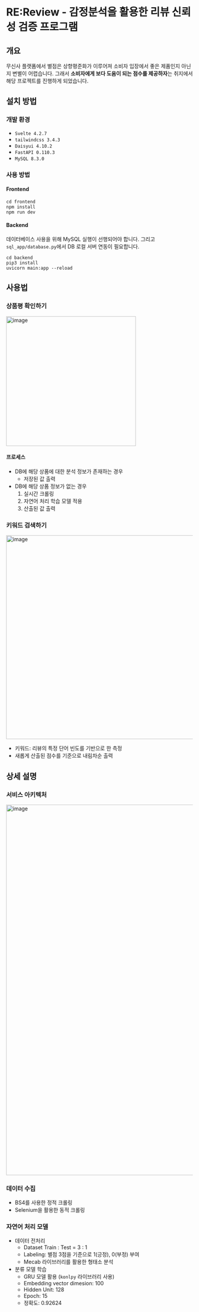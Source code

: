 # RE:Review - 감정분석을 활용한 리뷰 신뢰성 검증 프로그램

## 개요
무신사 플랫폼에서 별점은 상향평준화가 이루어져 소비자 입장에서 좋은 제품인지 아닌지 변별이 어렵습니다. 그래서 **소비자에게 보다 도움이 되는 점수를 제공하자**는 취지에서 해당 프로젝트를 진행하게 되었습니다.


## 설치 방법
### 개발 환경
- `Svelte 4.2.7`
- `tailwindcss 3.4.3`
- `Daisyui 4.10.2`
- `FastAPI 0.110.3`
- `MySQL 8.3.0`

### 사용 방법
#### Frontend
```
cd frontend
npm install
npm run dev
```

#### Backend
데이터베이스 사용을 위해 MySQL 실행이 선행되어야 합니다. 그리고 `sql_app/database.py`에서 DB 로컬 서버 연동이 필요합니다.
```
cd backend
pip3 install
uvicorn main:app --reload
```


## 사용법
### 상품평 확인하기
<img width="350" alt="image" src="https://github.com/BEpaul/re-review/assets/104749551/e4697c20-799a-4c05-8055-b112e0e3c032">

#### 프로세스
- DB에 해당 상품에 대한 분석 정보가 존재하는 경우
    - 저장된 값 출력
- DB에 해당 상품 정보가 없는 경우
    1. 실시간 크롤링
    2. 자연어 처리 학습 모델 적용
    3. 산출된 값 출력
    


### 키워드 검색하기
<img width="550" alt="image" src="https://github.com/BEpaul/re-review/assets/104749551/496a02dd-f4b9-4992-8482-376257706116">

- 키워드: 리뷰의 특정 단어 빈도를 기반으로 한 측정
- 새롭게 산출된 점수를 기준으로 내림차순 출력

## 상세 설명
### 서비스 아키텍처
<img width="1000" alt="image" src="https://github.com/BEpaul/re-review/assets/104749551/c4f1aa36-e1ab-44bd-b1a6-c6980a1580ee">



### 데이터 수집
- BS4를 사용한 정적 크롤링
- Selenium을 활용한 동적 크롤링

### 자연어 처리 모델
- 데이터 전처리
    - Dataset Train : Test = 3 : 1
    - Labeling: 별점 3점을 기준으로 1(긍정), 0(부정) 부여
    - Mecab 라이브러리를 활용한 형태소 분석
- 분류 모델 학습
    - GRU 모델 활용 (`konlpy` 라이브러리 사용)
    - Embedding vector dimesion: 100
    - Hidden Unit: 128
    - Epoch: 15
    - 정확도: 0.92624